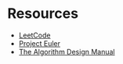 # Resources

-   [LeetCode](https://leetcode.com)
-   [Project Euler](https://projecteuler.net)
-   [The Algorithm Design Manual](https://www.algorist.com)

